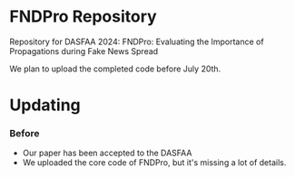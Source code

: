 # FNDPro Repository
Repository for DASFAA 2024: FNDPro: Evaluating the Importance of Propagations during Fake News Spread

We plan to upload the completed code before July 20th.

# Updating
### Before
- Our paper has been accepted to the DASFAA
- We uploaded the core code of FNDPro, but it's missing a lot of details.
